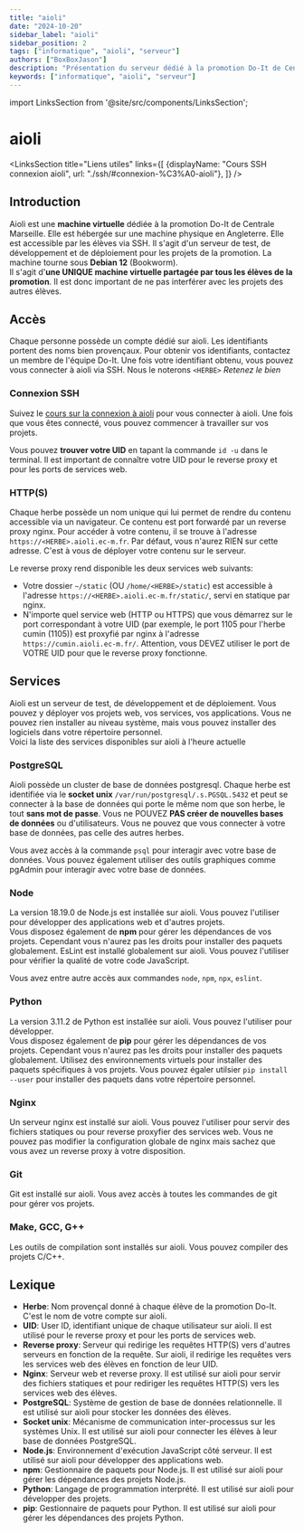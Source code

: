 ```yaml
---
title: "aioli"
date: "2024-10-20"
sidebar_label: "aioli"
sidebar_position: 2
tags: ["informatique", "aioli", "serveur"]
authors: ["BoxBoxJason"]
description: "Présentation du serveur dédié à la promotion Do-It de Centrale Marseille: aioli"
keywords: ["informatique", "aioli", "serveur"]
---
```


import LinksSection from '@site/src/components/LinksSection';

# aioli

<LinksSection
    title="Liens utiles"
    links={[
      {displayName: "Cours SSH connexion aioli", url: "./ssh/#connexion-%C3%A0-aioli"},
      ]}
/>

## Introduction
Aioli est une **machine virtuelle** dédiée à la promotion Do-It de Centrale Marseille. Elle est hébergée sur une machine physique en Angleterre. Elle est accessible par les élèves via SSH. Il s'agit d'un serveur de test, de développement et de déploiement pour les projets de la promotion. La machine tourne sous **Debian 12** (Bookworm).\
Il s'agit d'**une UNIQUE machine virtuelle partagée par tous les élèves de la promotion**. Il est donc important de ne pas interférer avec les projets des autres élèves.

## Accès
Chaque personne possède un compte dédié sur aioli. Les identifiants portent des noms bien provençaux. Pour obtenir vos identifiants, contactez un membre de l'équipe Do-It. Une fois votre identifiant obtenu, vous pouvez vous connecter à aioli via SSH. Nous le noterons `<HERBE>` *Retenez le bien*

### Connexion SSH
Suivez le [cours sur la connexion à aioli](https://boxboxjason.github.io/do-it/cours/info/bases/ssh/#connexion-%C3%A0-aioli) pour vous connecter à aioli.
Une fois que vous êtes connecté, vous pouvez commencer à travailler sur vos projets.

Vous pouvez **trouver votre UID** en tapant la commande `id -u` dans le terminal. Il est important de connaître votre UID pour le reverse proxy et pour les ports de services web.

### HTTP(S)
Chaque herbe possède un nom unique qui lui permet de rendre du contenu accessible via un navigateur. Ce contenu est port forwardé par un reverse proxy nginx. Pour accéder à votre contenu, il se trouve à l'adresse `https://<HERBE>.aioli.ec-m.fr`. Par défaut, vous n'aurez RIEN sur cette adresse. C'est à vous de déployer votre contenu sur le serveur.

Le reverse proxy rend disponible les deux services web suivants:
- Votre dossier `~/static` (OU `/home/<HERBE>/static`) est accessible à l'adresse `https://<HERBE>.aioli.ec-m.fr/static/`, servi en statique par nginx.
- N'importe quel service web (HTTP ou HTTPS) que vous démarrez sur le port correspondant à votre UID (par exemple, le port 1105 pour l'herbe cumin (1105)) est proxyfié par nginx à l'adresse `https://cumin.aioli.ec-m.fr/`. Attention, vous DEVEZ utiliser le port de VOTRE UID pour que le reverse proxy fonctionne.

## Services
Aioli est un serveur de test, de développement et de déploiement. Vous pouvez y déployer vos projets web, vos services, vos applications. Vous ne pouvez rien installer au niveau système, mais vous pouvez installer des logiciels dans votre répertoire personnel.\
Voici la liste des services disponibles sur aioli à l'heure actuelle

### PostgreSQL
Aioli possède un cluster de base de données postgresql. Chaque herbe est identifiée via le **socket unix** `/var/run/postgresql/.s.PGSQL.5432` et peut se connecter à la base de données qui porte le même nom que son herbe, le tout **sans mot de passe**. Vous ne POUVEZ **PAS créer de nouvelles bases de données** ou d'utilisateurs. Vous ne pouvez que vous connecter à votre base de données, pas celle des autres herbes.

Vous avez accès à la commande `psql` pour interagir avec votre base de données. Vous pouvez également utiliser des outils graphiques comme pgAdmin pour interagir avec votre base de données.

### Node
La version 18.19.0 de Node.js est installée sur aioli. Vous pouvez l'utiliser pour développer des applications web et d'autres projets.\
Vous disposez également de **npm** pour gérer les dépendances de vos projets. Cependant vous n'aurez pas les droits pour installer des paquets globalement. EsLint est installé globalement sur aioli. Vous pouvez l'utiliser pour vérifier la qualité de votre code JavaScript.

Vous avez entre autre accès aux commandes `node`, `npm`, `npx`, `eslint`.

### Python
La version 3.11.2 de Python est installée sur aioli. Vous pouvez l'utiliser pour développer.\
Vous disposez également de **pip** pour gérer les dépendances de vos projets. Cependant vous n'aurez pas les droits pour installer des paquets globalement. Utilisez des environnements virtuels pour installer des paquets spécifiques à vos projets. Vous pouvez égaler utilsier `pip install --user` pour installer des paquets dans votre répertoire personnel.

### Nginx
Un serveur nginx est installé sur aioli. Vous pouvez l'utiliser pour servir des fichiers statiques ou pour reverse proxyfier des services web. Vous ne pouvez pas modifier la configuration globale de nginx mais sachez que vous avez un reverse proxy à votre disposition.

### Git
Git est installé sur aioli. Vous avez accès à toutes les commandes de git pour gérer vos projets.

### Make, GCC, G++
Les outils de compilation sont installés sur aioli. Vous pouvez compiler des projets C/C++.

## Lexique
- **Herbe**: Nom provençal donné à chaque élève de la promotion Do-It. C'est le nom de votre compte sur aioli.
- **UID**: User ID, identifiant unique de chaque utilisateur sur aioli. Il est utilisé pour le reverse proxy et pour les ports de services web.
- **Reverse proxy**: Serveur qui redirige les requêtes HTTP(S) vers d'autres serveurs en fonction de la requête. Sur aioli, il redirige les requêtes vers les services web des élèves en fonction de leur UID.
- **Nginx**: Serveur web et reverse proxy. Il est utilisé sur aioli pour servir des fichiers statiques et pour rediriger les requêtes HTTP(S) vers les services web des élèves.
- **PostgreSQL**: Système de gestion de base de données relationnelle. Il est utilisé sur aioli pour stocker les données des élèves.
- **Socket unix**: Mécanisme de communication inter-processus sur les systèmes Unix. Il est utilisé sur aioli pour connecter les élèves à leur base de données PostgreSQL.
- **Node.js**: Environnement d'exécution JavaScript côté serveur. Il est utilisé sur aioli pour développer des applications web.
- **npm**: Gestionnaire de paquets pour Node.js. Il est utilisé sur aioli pour gérer les dépendances des projets Node.js.
- **Python**: Langage de programmation interprété. Il est utilisé sur aioli pour développer des projets.
- **pip**: Gestionnaire de paquets pour Python. Il est utilisé sur aioli pour gérer les dépendances des projets Python.
